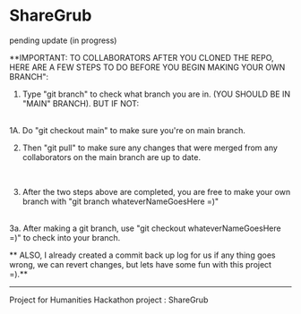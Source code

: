 # ShareGrub
pending update (in progress)

**IMPORTANT: TO  COLLABORATORS AFTER YOU CLONED THE REPO, HERE ARE A FEW STEPS TO DO BEFORE YOU BEGIN MAKING YOUR OWN BRANCH":

1. Type "git branch" to check what branch you are in. (YOU SHOULD BE IN  "MAIN" BRANCH). BUT IF NOT:
<br>
    1A. Do "git checkout main" to make sure you're on main branch.
    
<br>
    
    
2. Then "git pull" to make sure any changes that were merged from any collaborators on the main branch are up to date.


<br>


3. After the two steps above are completed, you are free to make your own branch with "git branch whateverNameGoesHere =)"

<br>
  3a. After making a git branch, use "git checkout whateverNameGoesHere =)" to check into your branch.
  


** ALSO, I already created a commit back up log for us if any thing goes wrong, we can revert changes, but lets have some fun with this project =).**
________________________________________________________________________________________________________________________________
Project for Humanities Hackathon project : ShareGrub
